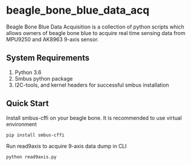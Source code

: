 # beagle_bone_blue_data_acq

Beagle Bone Blue Data Acquisition is a collection of python scripts which allows owners of beagle bone blue to acquire real time sensing data from MPU9250 and AK8963 9-axis sensor.

## System Requirements
1. Python 3.6
2. Smbus python package
3. I2C-tools, and kernel headers for successful smbus installation
## Quick Start
Install smbus-cffi on your beagle bone. It is recommended to use virtual environment

```commandline
pip install smbus-cffi
``` 

Run read9axis to acquire 9-axis data dump in CLI
```commandline
python read9axis.py
```